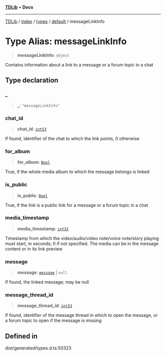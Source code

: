 [**TDLib**](../../../../../../README.md) • **Docs**

***

[TDLib](../../../../../../modules.md) / [index](../../../../../README.md) / [types](../../../README.md) / [default](../README.md) / messageLinkInfo

# Type Alias: messageLinkInfo

> **messageLinkInfo**: `object`

Contains information about a link to a message or a forum topic in a chat

## Type declaration

### \_

> **\_**: `"messageLinkInfo"`

### chat\_id

> **chat\_id**: [`int53`](int53.md)

If found, identifier of the chat to which the link points, 0 otherwise

### for\_album

> **for\_album**: [`Bool`](Bool.md)

True, if the whole media album to which the message belongs is linked

### is\_public

> **is\_public**: [`Bool`](Bool.md)

True, if the link is a public link for a message or a forum topic in a chat

### media\_timestamp

> **media\_timestamp**: [`int32`](int32.md)

Timestamp from which the video/audio/video note/voice note/story playing must start, in seconds; 0 if not specified. The media can be in the message content or in its link preview

### message

> **message**: [`message`](message.md) \| `null`

If found, the linked message; may be null

### message\_thread\_id

> **message\_thread\_id**: [`int53`](int53.md)

If found, identifier of the message thread in which to open the message, or a forum topic to open if the message is missing

## Defined in

dist/generated/types.d.ts:50323
